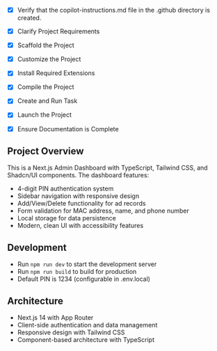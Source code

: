 <!-- Use this file to provide workspace-specific custom instructions to Copilot. For more details, visit https://code.visualstudio.com/docs/copilot/copilot-customization#_use-a-githubcopilotinstructionsmd-file -->
- [x] Verify that the copilot-instructions.md file in the .github directory is created.

- [x] Clarify Project Requirements
	<!-- Project: Next.js Admin Dashboard with TypeScript, Tailwind CSS, Shadcn/UI, 4-digit PIN auth, sidebar navigation, CRUD for ad records -->

- [x] Scaffold the Project
	<!--
	Ensure that the previous step has been marked as completed.
	Call project setup tool with projectType parameter.
	Run scaffolding command to create project files and folders.
	Use '.' as the working directory.
	If no appropriate projectType is available, search documentation using available tools.
	Otherwise, create the project structure manually using available file creation tools.
	-->

- [x] Customize the Project
	<!--
	Verify that all previous steps have been completed successfully and you have marked the step as completed.
	Develop a plan to modify codebase according to user requirements.
	Apply modifications using appropriate tools and user-provided references.
	Skip this step for "Hello World" projects.
	-->

- [x] Install Required Extensions
	<!-- No additional extensions needed for this project -->

- [x] Compile the Project
	<!--
	Verify that all previous steps have been completed.
	Install any missing dependencies.
	Run diagnostics and resolve any issues.
	Check for markdown files in project folder for relevant instructions on how to do this.
	-->

- [x] Create and Run Task
	<!--
	Verify that all previous steps have been completed.
	Check https://code.visualstudio.com/docs/debugtest/tasks to determine if the project needs a task. If so, use the create_and_run_task to create and launch a task based on package.json, README.md, and project structure.
	Skip this step otherwise.
	 -->

- [x] Launch the Project
	<!--
	Verify that all previous steps have been completed.
	Prompt user for debug mode, launch only if confirmed.
	 -->

- [x] Ensure Documentation is Complete

## Project Overview

This is a Next.js Admin Dashboard with TypeScript, Tailwind CSS, and Shadcn/UI components. The dashboard features:

- 4-digit PIN authentication system
- Sidebar navigation with responsive design
- Add/View/Delete functionality for ad records
- Form validation for MAC address, name, and phone number
- Local storage for data persistence
- Modern, clean UI with accessibility features

## Development

- Run `npm run dev` to start the development server
- Run `npm run build` to build for production
- Default PIN is 1234 (configurable in .env.local)

## Architecture

- Next.js 14 with App Router
- Client-side authentication and data management
- Responsive design with Tailwind CSS
- Component-based architecture with TypeScript